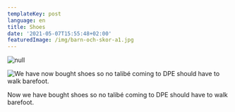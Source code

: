 ```yaml
---
templateKey: post
language: en
title: Shoes
date: '2021-05-07T15:55:48+02:00'
featuredImage: /img/barn-och-skor-a1.jpg
---
```

![null](/img/barn-och-skor-a1.jpg)

![We have now bought shoes so no talibé coming to DPE should have to walk barefoot.](/img/barn-och-skor-a1.jpg)

Now we have bought shoes so no talibé coming to DPE should have to walk barefoot.
